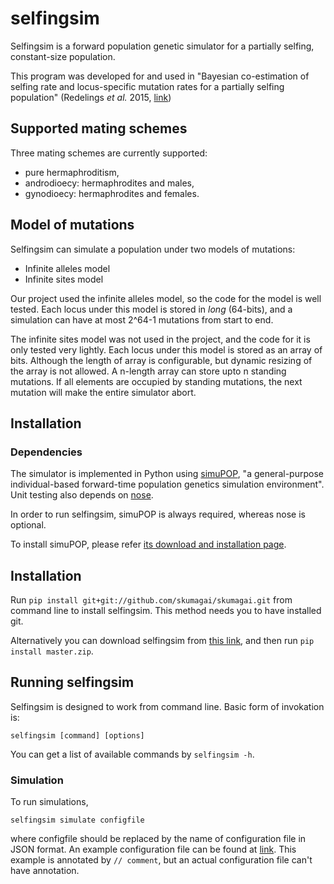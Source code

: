 # selfingsim

Selfingsim is a forward population genetic simulator
for a partially selfing, constant-size population.

This program was developed for and used in "Bayesian co-estimation of selfing rate
and locus-specific mutation rates for a partially selfing population"
(Redelings *et al.* 2015, [link][manuscript])


## Supported mating schemes

Three mating schemes are currently supported:
- pure hermaphroditism,
- androdioecy: hermaphrodites and males,
- gynodioecy: hermaphrodites and females.

## Model of mutations

Selfingsim can simulate a population under two models of mutations:
- Infinite alleles model
- Infinite sites model

Our project used the infinite alleles model, so the code for the model
is well tested.
Each locus under this model is stored in *long* (64-bits), and
a simulation can have at most 2^64-1 mutations from start to end.

The infinite sites model was not used in the project,
and the code for it is only tested very lightly.
Each locus under this model is stored as an array of bits.
Although the length of array is configurable, but dynamic
resizing of the array is not allowed.
A n-length array can store upto n standing mutations.
If all elements are occupied by standing mutations,
the next mutation will make the entire simulator abort.

## Installation

### Dependencies

The simulator is implemented in Python using [simuPOP][],
"a general-purpose individual-based forward-time population genetics
simulation environment".
Unit testing also depends on [nose][].

In order to run selfingsim, simuPOP is always required, whereas nose is
optional.

To install simuPOP, please refer [its download and installation page][simuPOPinst].

## Installation

Run `pip install git+git://github.com/skumagai/skumagai.git` from command line
to install selfingsim.
This method needs you to have installed git.

Alternatively you can download selfingsim from [this link][selfingsimdl], and then
run `pip install master.zip`.

## Running selfingsim

Selfingsim is designed to work from command line.
Basic form of invokation is:

```
selfingsim [command] [options]
```

You can get a list of available commands by `selfingsim -h`.

### Simulation

To run simulations,

```
selfingsim simulate configfile
```

where configfile should be replaced by the name of configuration file
in JSON format.
An example configuration file can be found at [link][selfingsimex].
This example is annotated by ``// comment``, but an actual configuration file
can't have annotation.

[manuscript]: http://www.example.com
[selfingsimdl]: https://github.com/skumagai/selfingsim/archive/master.zip
[selfingsimex]: https://github.com/skumagai/selfingsim/blob/master/example.json.annotated
[simuPOP]: http://simupop.sourceforge.net
[simuPOPinst]: http://simupop.sourceforge.net/Main/Download
[nose]: https://github.com/nose-devs/nose
